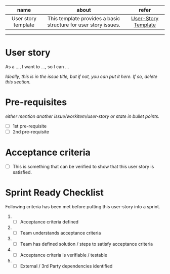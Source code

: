 | name | about | refer |
| :--: | :--: | :--: |
| User story template | This template provides a basic structure for user story issues. | [User-Story Template](https://github.com/mdn/sprints/tree/master/.github/ISSUE_TEMPLATE) |
---

# User story
As a ..., I want to ..., so I can ...

*Ideally, this is in the issue title, but if not, you can put it here. If so, delete this section.*

# Pre-requisites 
*either mention another issue/workitem/user-story or state in bullet points.*
- [ ] 1st pre-requisite
- [ ] 2nd pre-requisite

# Acceptance criteria

- [ ] This is something that can be verified to show that this user story is satisfied.

# Sprint Ready Checklist 
Following criteria has been met before putting this user-story into a sprint.
1. - [ ] Acceptance criteria defined 
2. - [ ] Team understands acceptance criteria 
3. - [ ] Team has defined solution / steps to satisfy acceptance criteria 
4. - [ ] Acceptance criteria is verifiable / testable 
5. - [ ] External / 3rd Party dependencies identified 
